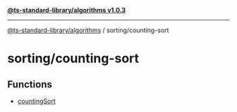 [**@ts-standard-library/algorithms v1.0.3**](../../README.md)

***

[@ts-standard-library/algorithms](../../modules.md) / sorting/counting-sort

# sorting/counting-sort

## Functions

- [countingSort](functions/countingSort.md)
